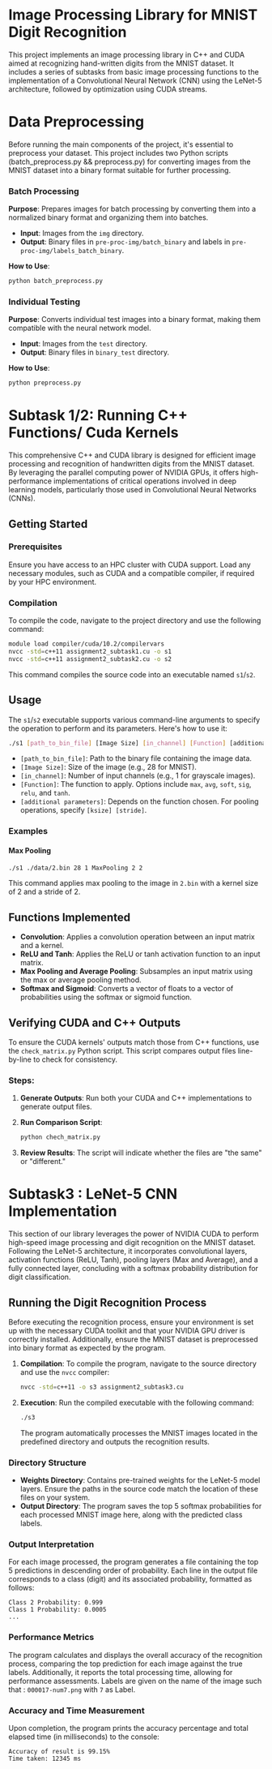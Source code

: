 # Image Processing Library for MNIST Digit Recognition

This project implements an image processing library in C++ and CUDA aimed at recognizing hand-written digits from the MNIST dataset. It includes a series of subtasks from basic image processing functions to the implementation of a Convolutional Neural Network (CNN) using the LeNet-5 architecture, followed by optimization using CUDA streams.

# Data Preprocessing

Before running the main components of the project, it's essential to preprocess your dataset. This project includes two Python scripts (batch_preprocess.py && preprocess.py) for converting images from the MNIST dataset into a binary format suitable for further processing.

### Batch Processing

**Purpose**: Prepares images for batch processing by converting them into a normalized binary format and organizing them into batches.
- **Input**: Images from the `img` directory.
- **Output**: Binary files in `pre-proc-img/batch_binary` and labels in `pre-proc-img/labels_batch_binary`.

**How to Use**:
```bash
python batch_preprocess.py
```
### Individual Testing

**Purpose**: Converts individual test images into a binary format, making them compatible with the neural network model.

- **Input**: Images from the `test` directory.
- **Output**: Binary files in `binary_test` directory.

**How to Use**:
```bash
python preprocess.py
```

# Subtask 1/2: Running C++ Functions/ Cuda Kernels

This comprehensive C++ and CUDA library is designed for efficient image processing and recognition of handwritten digits from the MNIST dataset. By leveraging the parallel computing power of NVIDIA GPUs, it offers high-performance implementations of critical operations involved in deep learning models, particularly those used in Convolutional Neural Networks (CNNs).

## Getting Started

### Prerequisites

Ensure you have access to an HPC cluster with CUDA support. Load any necessary modules, such as CUDA and a compatible compiler, if required by your HPC environment.

### Compilation

To compile the code, navigate to the project directory and use the following command:

```bash
module load compiler/cuda/10.2/compilervars
nvcc -std=c++11 assignment2_subtask1.cu -o s1
nvcc -std=c++11 assignment2_subtask2.cu -o s2
```

This command compiles the source code into an executable named `s1`/`s2`.

## Usage

The `s1`/`s2` executable supports various command-line arguments to specify the operation to perform and its parameters. Here's how to use it:

```bash
./s1 [path_to_bin_file] [Image Size] [in_channel] [Function] [additional parameters]
```

- `[path_to_bin_file]`: Path to the binary file containing the image data.
- `[Image Size]`: Size of the image (e.g., 28 for MNIST).
- `[in_channel]`: Number of input channels (e.g., 1 for grayscale images).
- `[Function]`: The function to apply. Options include `max`, `avg`, `soft`, `sig`, `relu`, and `tanh`.
- `[additional parameters]`: Depends on the function chosen. For pooling operations, specify `[ksize] [stride]`.

### Examples

#### Max Pooling

```bash
./s1 ./data/2.bin 28 1 MaxPooling 2 2
```

This command applies max pooling to the image in `2.bin` with a kernel size of 2 and a stride of 2.

## Functions Implemented

- **Convolution**: Applies a convolution operation between an input matrix and a kernel.
- **ReLU and Tanh**: Applies the ReLU or tanh activation function to an input matrix.
- **Max Pooling and Average Pooling**: Subsamples an input matrix using the max or average pooling method.
- **Softmax and Sigmoid**: Converts a vector of floats to a vector of probabilities using the softmax or sigmoid function.


## Verifying CUDA and C++ Outputs

To ensure the CUDA kernels' outputs match those from C++ functions, use the `check_matrix.py` Python script. This script compares output files line-by-line to check for consistency.

### Steps:

1. **Generate Outputs**: Run both your CUDA and C++ implementations to generate output files.

2. **Run Comparison Script**: 

    ```bash
    python chech_matrix.py
    ```

3. **Review Results**: The script will indicate whether the files are "the same" or "different."



# Subtask3 : LeNet-5 CNN Implementation

This section of our library leverages the power of NVIDIA CUDA to perform high-speed image processing and digit recognition on the MNIST dataset. Following the LeNet-5 architecture, it incorporates convolutional layers, activation functions (ReLU, Tanh), pooling layers (Max and Average), and a fully connected layer, concluding with a softmax probability distribution for digit classification.

## Running the Digit Recognition Process

Before executing the recognition process, ensure your environment is set up with the necessary CUDA toolkit and that your NVIDIA GPU driver is correctly installed. Additionally, ensure the MNIST dataset is preprocessed into binary format as expected by the program.

1. **Compilation**: To compile the program, navigate to the source directory and use the `nvcc` compiler:
    ```bash
    nvcc -std=c++11 -o s3 assignment2_subtask3.cu
    ```

2. **Execution**: Run the compiled executable with the following command:
    ```bash
    ./s3
    ```
    The program automatically processes the MNIST images located in the predefined directory and outputs the recognition results.

### Directory Structure

- **Weights Directory**: Contains pre-trained weights for the LeNet-5 model layers. Ensure the paths in the source code match the location of these files on your system.
- **Output Directory**: The program saves the top 5 softmax probabilities for each processed MNIST image here, along with the predicted class labels.

### Output Interpretation

For each image processed, the program generates a file containing the top 5 predictions in descending order of probability. Each line in the output file corresponds to a class (digit) and its associated probability, formatted as follows:
```
Class 2 Probability: 0.999
Class 1 Probability: 0.0005
...
```
### Performance Metrics

The program calculates and displays the overall accuracy of the recognition process, comparing the top prediction for each image against the true labels. Additionally, it reports the total processing time, allowing for performance assessments. Labels are given on the name of the image such that : `000017-num7.png` with `7` as Label.

### Accuracy and Time Measurement

Upon completion, the program prints the accuracy percentage and total elapsed time (in milliseconds) to the console:
```
Accuracy of result is 99.15%
Time taken: 12345 ms
```

